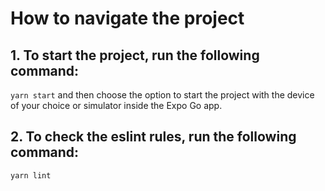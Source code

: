 # How to navigate the project

## 1. To start the project, run the following command:

```yarn start```
and then choose the option to start the project with the device of your choice or simulator inside the Expo Go app.

## 2. To check the eslint rules, run the following command:

```yarn lint```
